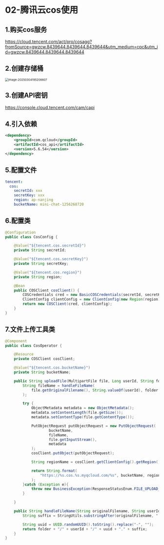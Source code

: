 # 02-腾讯云cos使用

## 1.购买cos服务

https://cloud.tencent.com/act/pro/cosagg?fromSource=gwzcw.8439644.8439644.8439644&utm_medium=cpc&utm_id=gwzcw.8439644.8439644.8439644

## 2.创建存储桶

<img src="C:\0wangke\cs\javaprojects\javalearning\mini-chat-dev\docs\notes\imgs\image-20250304195206607.png" alt="image-20250304195206607" style="zoom: 67%;" />

## 3.创建API密钥

https://console.cloud.tencent.com/cam/capi

## 4.引入依赖

```xml
<dependency>
    <groupId>com.qcloud</groupId>
    <artifactId>cos_api</artifactId>
    <version>5.6.54</version>
</dependency>
```

## 5.配置文件

```yaml
tencent:
  cos:
    secretId: xxx
    secretKey: xxx
    region: ap-nanjing
    bucketName: mini-chat-1256268720
```

## 6.配置类

```java
@Configuration
public class CosConfig {

    @Value("${tencent.cos.secretId}")
    private String secretId;

    @Value("${tencent.cos.secretKey}")
    private String secretKey;

    @Value("${tencent.cos.region}")
    private String region;

    @Bean
    public COSClient cosClient() {
        COSCredentials cred = new BasicCOSCredentials(secretId, secretKey);
        ClientConfig clientConfig = new ClientConfig(new Region(region));
        return new COSClient(cred, clientConfig);
    }
}
```

## 7.文件上传工具类

```java
@Component
public class CosOperator {

    @Resource
    private COSClient cosClient;

    @Value("${tencent.cos.bucketName}")
    private String bucketName;

    public String uploadFile(MultipartFile file, Long userId, String folder){
        String fileName = handleFileName(
            file.getOriginalFilename(), String.valueOf(userId), folder
        );

        try {
            ObjectMetadata metadata = new ObjectMetadata();
            metadata.setContentLength(file.getSize());
            metadata.setContentType(file.getContentType());

            PutObjectRequest putObjectRequest = new PutObjectRequest(
                    bucketName,
                    fileName,
                    file.getInputStream(),
                    metadata
            );
            cosClient.putObject(putObjectRequest);

            String regionName = cosClient.getClientConfig().getRegion().getRegionName();

            return String.format(
                "https://%s.cos.%s.myqcloud.com/%s", bucketName, regionName, fileName
            );
        }catch (Exception e){
            throw new BusinessException(ResponseStatusEnum.FILE_UPLOAD_FAILED);
        }

    }

    public String handleFileName(String originalFilename, String userId, String folder)  {
        String suffix = StringUtils.substringAfter(originalFilename, ".");

        String uuid = UUID.randomUUID().toString().replace("-", "");
        return folder + "/" + userId + "/" + uuid + "." + suffix;
    }
}
```

